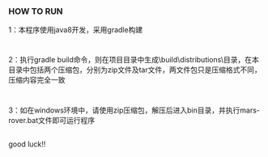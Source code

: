 ### HOW TO RUN
1：本程序使用java8开发，采用gradle构建
#
2：执行gradle build命令，则在项目目录中生成\build\distributions\目录，在本目录中包括两个压缩包，分别为zip文件及tar文件，两文件包只是压缩格式不同，压缩内容完全一致
#
3：如在windows环境中，请使用zip压缩包，解压后进入bin目录，并执行mars-rover.bat文件即可运行程序

##
good luck!!
